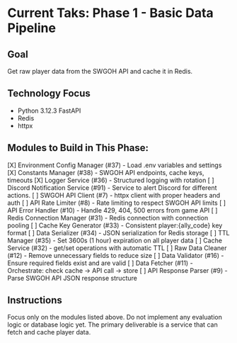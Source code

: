 # Current Taks: Phase 1 - Basic Data Pipeline

## Goal
Get raw player data from the SWGOH API and cache it in Redis.

## Technology Focus
- Python 3.12.3 FastAPI
- Redis
- httpx

## Modules to Build in This Phase:
[X] Environment Config Manager (#37) - Load .env variables and settings
[X] Constants Manager (#38) - SWGOH API endpoints, cache keys, timeouts
[X] Logger Service (#36) - Structured logging with rotation
[ ] Discord Notification Service (#91) - Service to alert Discord for different actions.
[ ] SWGOH API Client (#7) - httpx client with proper headers and auth
[ ] API Rate Limiter (#8) - Rate limiting to respect SWGOH API limits
[ ] API Error Handler (#10) - Handle 429, 404, 500 errors from game API
[ ] Redis Connection Manager (#31) - Redis connection with connection pooling
[ ] Cache Key Generator (#33) - Consistent player:{ally_code} key format
[ ] Data Serializer (#34) - JSON serialization for Redis storage
[ ] TTL Manager (#35) - Set 3600s (1 hour) expiration on all player data
[ ] Cache Service (#32) - get/set operations with automatic TTL
[ ] Raw Data Cleaner (#12) - Remove unnecessary fields to reduce size
[ ] Data Validator (#16) - Ensure required fields exist and are valid
[ ] Data Fetcher (#11) - Orchestrate: check cache → API call → store
[ ] API Response Parser (#9) - Parse SWGOH API JSON response structure

## Instructions
Focus only on the modules listed above.
Do not implement any evaluation logic or database logic yet.
The primary deliverable is a service that can fetch and cache player data.